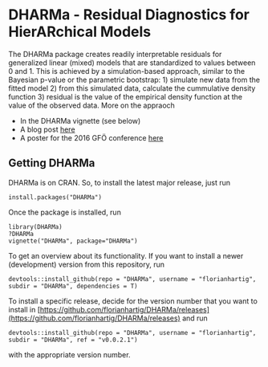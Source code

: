 # DHARMa - Residual Diagnostics for HierARchical Models

The DHARMa package creates readily interpretable residuals for generalized linear (mixed) models that are standardized to values between 0 and 1. This is achieved by a simulation-based approach, similar to the Bayesian p-value or the parametric bootstrap: 1) simulate new data from the fitted model 2) from this simulated data, calculate the cummulative density function  3) residual is the value of the empirical density function at the value of the observed data. More on the appraoch

* In the DHARMa vignette (see below)
* A blog post [here](https://theoreticalecology.wordpress.com/2016/08/28/dharma-an-r-package-for-residual-diagnostics-of-glmms/)
* A poster for the 2016 GFÖ conference [here](https://florianhartig.files.wordpress.com/2016/09/dharma.pdf)

## Getting DHARMa

DHARMa is on CRAN. So, to install the latest major release, just run 

```{r}
install.packages("DHARMa")
```

Once the package is installed, run

```{r}
library(DHARMa)
?DHARMa
vignette("DHARMa", package="DHARMa")
```

To get an overview about its functionality. If you want to install a newer (development) version from this repository, run

```{r}
devtools::install_github(repo = "DHARMa", username = "florianhartig", subdir = "DHARMa", dependencies = T)
```

To install a specific release, decide for the version number that you want to install in [https://github.com/florianhartig/DHARMa/releases](https://github.com/florianhartig/DHARMa/releases) and run 

```{r}
devtools::install_github(repo = "DHARMa", username = "florianhartig", subdir = "DHARMa", ref = "v0.0.2.1")
```

with the appropriate version number. 
